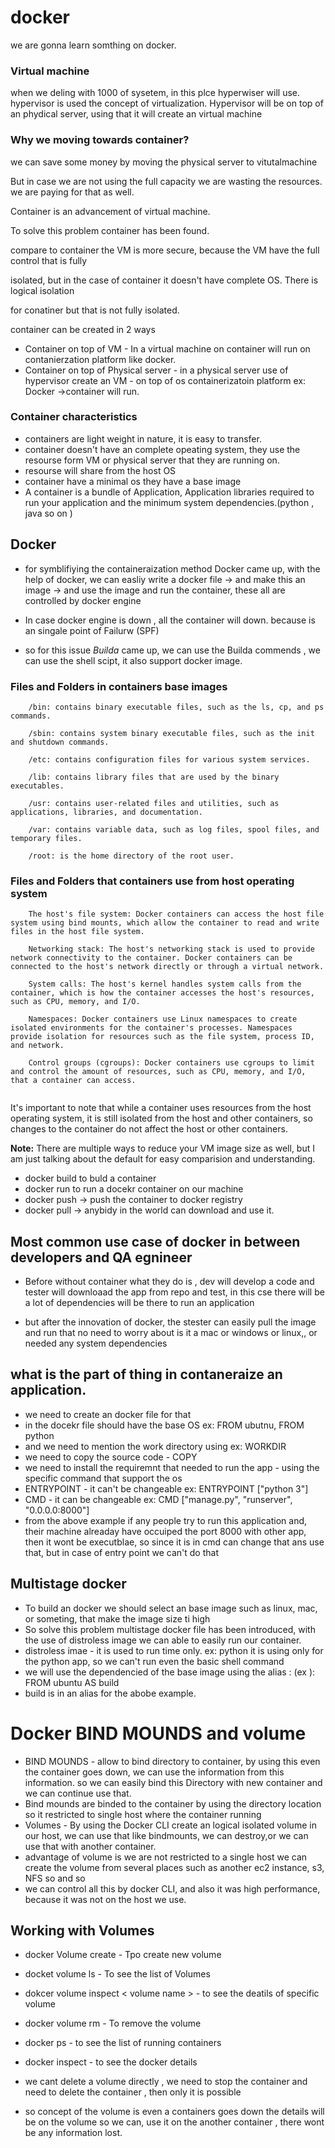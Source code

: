  # docker
 we are gonna learn somthing on docker.
### Virtual machine
when we deling with 1000 of sysetem, in this plce hyperwiser will use.
hypervisor is used the concept of virtualization. Hypervisor will  be on top of an phydical server,  using that it will create an virtual machine


### Why we moving towards container?

<p>we can save some money by moving the physical server to vitutalmachine</p>
<p>But in case we are not using the full capacity we are wasting the resources. we are paying for that as well.</p>
<p>Container is an advancement of virtual machine.</p>
<p>To solve this problem container has been found.</p>
<p>compare to container the VM is more secure, because the VM have the full control that is fully <p>isolated, but in the case of container  it doesn't have complete OS. There is logical isolation  <p>for conatiner but that is not fully isolated.</p>

<p>container can be created in 2 ways</p>

* Container on top of VM - In a virtual machine on container will run on contanierzation platform like docker.
* Container on top of Physical server - in a  physical server use of hypervisor create an VM   - on top of os containerizatoin platform ex: Docker ->container will run.

### Container  characteristics
* containers are light weight in nature, it is easy to transfer.
* container doesn't have an  complete opeating system, they use the resourse form VM or physical server that they are running on.
* resourse will share from  the host OS
* container have a minimal os they have a base image
* A container is a bundle of Application, Application libraries required to run your application and the minimum system dependencies.(python , java so on )

## Docker

* for symblifiying the containeraization  method  Docker came up, with the help of docker, we can easliy  write a docker file -> and make this an image -> and use the image and run the container, these all are controlled by docker engine 

* In case docker engine is down , all the container will down. because is an singale point of Failurw (SPF)
* so for this issue *Builda* came up,  we can use the Builda commends , we can use the shell scipt,  it also support docker image.

### Files and Folders in containers base images

```
    /bin: contains binary executable files, such as the ls, cp, and ps commands.

    /sbin: contains system binary executable files, such as the init and shutdown commands.

    /etc: contains configuration files for various system services.

    /lib: contains library files that are used by the binary executables.

    /usr: contains user-related files and utilities, such as applications, libraries, and documentation.

    /var: contains variable data, such as log files, spool files, and temporary files.

    /root: is the home directory of the root user.
```



### Files and Folders that containers use from host operating system

```
    The host's file system: Docker containers can access the host file system using bind mounts, which allow the container to read and write files in the host file system.

    Networking stack: The host's networking stack is used to provide network connectivity to the container. Docker containers can be connected to the host's network directly or through a virtual network.

    System calls: The host's kernel handles system calls from the container, which is how the container accesses the host's resources, such as CPU, memory, and I/O.

    Namespaces: Docker containers use Linux namespaces to create isolated environments for the container's processes. Namespaces provide isolation for resources such as the file system, process ID, and network.

    Control groups (cgroups): Docker containers use cgroups to limit and control the amount of resources, such as CPU, memory, and I/O, that a container can access.
    
```

It's important to note that while a container uses resources from the host operating system, it is still isolated from the host and other containers, so changes to the container do not affect the host or other containers.

**Note:** There are multiple ways to reduce your VM image size as well, but I am just talking about the default for easy comparision and understanding.


* docker build to buld a container
* docker run to run a docekr container on our machine
* docker push -> push the container to docker registry
* docker pull -> anybidy in the world can download and use it.



## Most common use case of docker in between developers and QA egnineer

* Before without container what they do is , dev will develop a code and tester will downloaad the app from repo and test, in this cse there will be a lot of dependencies will be there to run an application

* but after the innovation of docker, the stester can  easily pull the image and run that no need to worry about is it a  mac or windows or linux,, or needed any system dependencies

## what is the part of thing in  contaneraize an application.

* we need to create an docker file for that
* in the docekr file should have the base OS ex: FROM ubutnu, FROM python
* and we need to mention the work directory using ex: WORKDIR </app>
* we need to copy the source code - COPY <file name>
* we need to install the requiremnt that needed to run the app - using the specific command that support the os
* ENTRYPOINT - it can't be changeable ex: ENTRYPOINT ["python 3"]
* CMD - it can be changeable  ex: CMD ["manage.py", "runserver", "0.0.0.0:8000"]  
* from the above example if any people try to run  this application and, their machine alreaday have occuiped the port 8000 with other app, then it wont be executblae, so since it is in cmd  can change that ans use that, but in case of entry point we can't do that


## Multistage docker

* To build an docker we should select an base image such as linux, mac, or someting, that make the image size ti high
* So solve this problem multistage docker file has been introduced, with the use of distroless image we can able to easily run our container.
* distroless imae - it is used to run time only. ex: python it is using only for the python app, so we can't run even the basic shell command
* we will use the dependencied of the base image using the alias  : (ex ): FROM ubuntu AS build
* build is in an alias  for the abobe example.


# Docker BIND MOUNDS and volume

* BIND MOUNDS  - allow to bind directory to container, by using this even the container goes down, we can use the information from this information. so we can easily bind this Directory with new container and we can continue use that.
* Bind mounds are binded to the container by using the directory location so it restricted to single host where the container running
* Volumes - By using the Docker CLI create an logical isolated volume in our host, we can use that like bindmounts, we can destroy,or we can use that with another container.
* advantage of volume is we are not restricted to a single host we can create the volume from several places such as another ec2 instance, s3, NFS so and so
* we can control all this by docker CLI, and also it was high performance, because it was not on the host we use.



## Working with Volumes

* docker Volume create <Volume name>  - Tpo create new volume 
* docket volume ls - To see the list of Volumes
* dokcer volume inspect < volume name >  - to see the deatils of specific volume
* docker  volume rm <volume  name> - To remove the volume
* docker ps - to see the list of running containers
* docker inspect <docker name> - to see the docker details

* we cant delete a volume directly , we need to stop the container and need to delete the container , then only it is possible

* so concept of the volume is even a containers goes down the details will be on the volume so we can, use it on the another container , there wont be any information lost.
